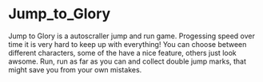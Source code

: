 # Jump_to_Glory
Jump to Glory is a autoscraller jump and run game. Progessing speed over time it is very hard to keep up with everything! You can choose between different characters, some of the have a nice feature, others just look awsome. Run, run as far as you can and collect double jump marks, that might save you from your own mistakes.
